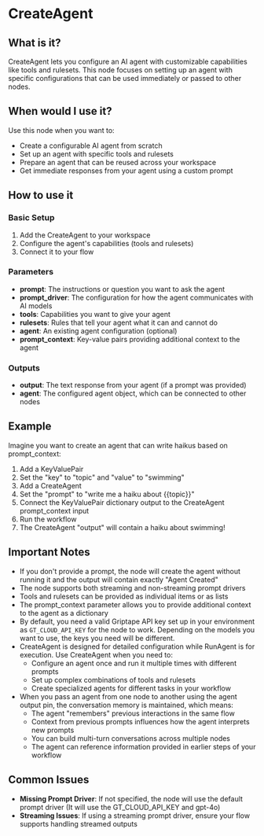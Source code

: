 # CreateAgent

## What is it?

CreateAgent lets you configure an AI agent with customizable capabilities like tools and rulesets. This node focuses on setting up an agent with specific configurations that can be used immediately or passed to other nodes.

## When would I use it?

Use this node when you want to:

- Create a configurable AI agent from scratch
- Set up an agent with specific tools and rulesets
- Prepare an agent that can be reused across your workspace
- Get immediate responses from your agent using a custom prompt

## How to use it

### Basic Setup

1. Add the CreateAgent to your workspace
2. Configure the agent's capabilities (tools and rulesets)
3. Connect it to your flow

### Parameters

- **prompt**: The instructions or question you want to ask the agent
- **prompt_driver**: The configuration for how the agent communicates with AI models
- **tools**: Capabilities you want to give your agent
- **rulesets**: Rules that tell your agent what it can and cannot do
- **agent**: An existing agent configuration (optional)
- **prompt_context**: Key-value pairs providing additional context to the agent

### Outputs

- **output**: The text response from your agent (if a prompt was provided)
- **agent**: The configured agent object, which can be connected to other nodes

## Example

Imagine you want to create an agent that can write haikus based on prompt_context:


1. Add a KeyValuePair
2. Set the "key" to "topic" and "value" to "swimming"
3. Add a CreateAgent
4. Set the "prompt" to "write me a haiku about {{topic}}"
5. Connect the KeyValuePair dictionary output to the CreateAgent prompt_context input
5. Run the workflow
6. The CreateAgent "output" will contain a haiku about swimming!

## Important Notes

- If you don't provide a prompt, the node will create the agent without running it and the output will contain exactly "Agent Created"
- The node supports both streaming and non-streaming prompt drivers
- Tools and rulesets can be provided as individual items or as lists
- The prompt_context parameter allows you to provide additional context to the agent as a dictionary
- By default, you need a valid Griptape API key set up in your environment as `GT_CLOUD_API_KEY` for the node to work.  Depending on the models you want to use, the keys you need will be different.
- CreateAgent is designed for detailed configuration while RunAgent is for execution. Use CreateAgent when you need to:
    - Configure an agent once and run it multiple times with different prompts
    - Set up complex combinations of tools and rulesets
    - Create specialized agents for different tasks in your workflow
- When you pass an agent from one node to another using the agent output pin, the conversation memory is maintained, which means:
    - The agent "remembers" previous interactions in the same flow
    - Context from previous prompts influences how the agent interprets new prompts
    - You can build multi-turn conversations across multiple nodes
    - The agent can reference information provided in earlier steps of your workflow

## Common Issues

- **Missing Prompt Driver**: If not specified, the node will use the default prompt driver (It will use the GT_CLOUD_API_KEY and gpt-4o)
- **Streaming Issues**: If using a streaming prompt driver, ensure your flow supports handling streamed outputs